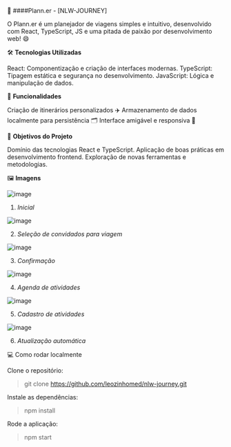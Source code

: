 🚀 ####Plann.er - [NLW-JOURNEY]

O Plann.er é um planejador de viagens simples e intuitivo, desenvolvido com React, TypeScript, JS e uma pitada de paixão por desenvolvimento web! 😄

🛠 __Tecnologias Utilizadas__

React: Componentização e criação de interfaces modernas.
TypeScript: Tipagem estática e segurança no desenvolvimento.
JavaScript: Lógica e manipulação de dados.

🌟 __Funcionalidades__

Criação de itinerários personalizados ✈️
Armazenamento de dados localmente para persistência 🗂️
Interface amigável e responsiva 📱

🎯 __Objetivos do Projeto__

Domínio das tecnologias React e TypeScript.
Aplicação de boas práticas em desenvolvimento frontend.
Exploração de novas ferramentas e metodologias.

🖼️ __Imagens__

![image](https://github.com/user-attachments/assets/bb9b4d7b-205b-4c0d-b63c-e4bfd1abe65e)

1. _Inicial_

![image](https://github.com/user-attachments/assets/948ed3e3-004b-464f-81f0-69073f36d340)

2. _Seleção de convidados para viagem_

![image](https://github.com/user-attachments/assets/f1deb564-49e2-43eb-865a-b31b74f8c9d2)

3. _Confirmação_

![image](https://github.com/user-attachments/assets/760f1427-ad43-4631-8fe8-5b15f2715f39)

4. _Agenda de atividades_

![image](https://github.com/user-attachments/assets/daa1ba40-98f7-4cac-ad9b-9af708584dee)

5. _Cadastro de atividades_

![image](https://github.com/user-attachments/assets/21fcaa8e-5eb4-444a-b5f4-4c569f339cad)

6. _Atualização automática_


💻 Como rodar localmente

Clone o repositório:
> git clone https://github.com/leozinhomed/nlw-journey.git

Instale as dependências:
> npm install

Rode a aplicação:
> npm start
